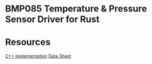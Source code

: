 # BMP085 Temperature & Pressure Sensor Driver for Rust



# Resources

[C++ implementation](http://svn.code.sf.net/p/bosch-ros-pkg/code/trunk/stacks/bosch_drivers/bmp085_driver/)
[Data Sheet](https://cdn-shop.adafruit.com/datasheets/BMP085_DataSheet_Rev.1.0_01July2008.pdf)
